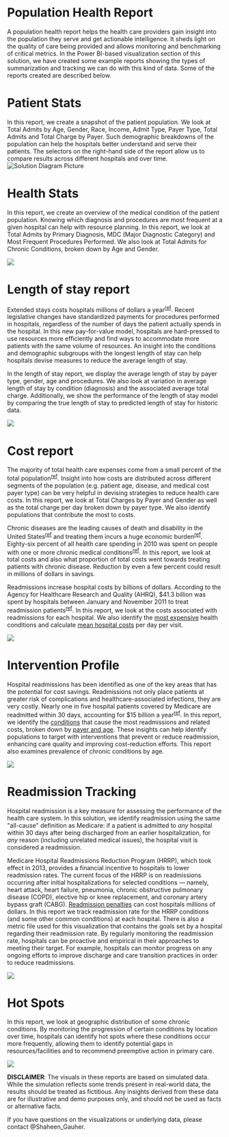 # Population Health Report 

A population health report helps the health care providers gain insight into the population they serve and get actionable intelligence. It sheds light on the quality of care being provided and allows monitoring and benchmarking of critical metrics. In the Power BI-based visualization section of this solution, we have created some example reports showing the types of summarization and tracking we can do with this kind of data. Some of the reports created are described below.  

# **Patient Stats**
 
In this report, we create a snapshot of the patient population. We look at Total Admits by Age, Gender, Race, Income, Admit Type, Payer Type, Total Admits and Total Charge by Payer. Such demographic breakdowns of the population can help the hospitals better understand and serve their patients. The selectors on the right-hand side of the report allow us to compare results across different hospitals and over time.
![Solution Diagram Picture](https://github.com/Azure/cortana-intelligence-population-health-management/blob/master/ManualDeploymentGuide/media/pbi_PatientStats.PNG?raw=true)

# **Health Stats**

In this report, we create an overview of the medical condition of the patient population. Knowing which diagnosis and procedures are most frequent at a given hospital can help with resource planning. In this report, we look at Total Admits by Primary Diagnosis, MDC (Major Diagnostic Category) and Most Frequent Procedures Performed. We also look at Total Admits for Chronic Conditions, broken down by Age and Gender.

![](https://github.com/Azure/cortana-intelligence-population-health-management/blob/master/ManualDeploymentGuide/media/pbi_HealthStats.PNG?raw=true)

# **Length of stay report**
Extended stays costs hospitals millions of dollars a year<sup>[ref](https://www.hcup-us.ahrq.gov/reports/statbriefs/sb180-Hospitalizations-United-States-2012.pdf)</sup>. Recent legislative changes have standardized payments for procedures performed in hospitals, regardless of the number of days the patient actually spends in the hospital. In this new pay-for-value model, hospitals are hard-pressed to use resources more efficiently and find ways to accommodate more patients with the same volume of resources. An insight into the conditions and demographic subgroups with the longest length of stay can help hospitals devise measures to reduce the average length of stay.

In the length of stay report, we display the average length of stay by payer type, gender, age and procedures. We also look at variation in average length of stay by condition (diagnosis) and the associated average total charge. Additionally, we show the performance of the length of stay model by comparing the true length of stay to predicted length of stay for historic data.

![](https://github.com/Azure/cortana-intelligence-population-health-management/blob/master/ManualDeploymentGuide/media/pbi_LengthofStayReport.PNG?raw=true)

# **Cost report**

The majority of total health care expenses come from a small percent of the total population<sup>[ref](https://archive.ahrq.gov/research/findings/factsheets/costs/expriach/)</sup>. Insight into how costs are distributed across different segments of the population (e.g. patient age, disease, and medical cost payer type) can be very helpful in devising strategies to reduce health care costs. In this report, we look at Total Charges by Payer and Gender as well as the total charge per day broken down by payer type. We also identify populations that contribute the most to costs. 

Chronic diseases are the leading causes of death and disability in the United States<sup>[ref](https://www.cdc.gov/chronicdisease/overview/)</sup> and treating them incurs a huge economic burden<sup>[ref](http://www.milkeninstitute.org/publications/view/321)</sup>. Eighty-six percent of all health care spending in 2010 was spent on people with one or more chronic medical conditions<sup>[ref](https://www.ahrq.gov/sites/default/files/wysiwyg/professionals/prevention-chronic-care/decision/mcc/mccchartbook.pdf)</sup>. In this report, we look at total costs and also what proportion of total costs went towards treating patients with chronic disease. Reduction by even a few percent could result in millions of dollars in savings.

Readmissions increase hospital costs by billions of dollars. According to the Agency for Healthcare Research and Quality (AHRQ), $41.3 billion was spent by hospitals between January and November 2011 to treat readmission patients<sup>[ref](http://www.fiercehealthcare.com/finance/readmissions-lead-to-41-3b-additional-hospital-costs)</sup>. In this report, we look at the costs associated with readmissions for each hospital. We also identify the [most expensive](https://www.hcup-us.ahrq.gov/reports/statbriefs/sb204-Most-Expensive-Hospital-Conditions.jsp) health conditions and calculate [mean hospital costs](https://www.hcup-us.ahrq.gov/reports/statbriefs/sb181-Hospital-Costs-United-States-2012.pdf) per day per visit.

![](https://github.com/Azure/cortana-intelligence-population-health-management/blob/master/ManualDeploymentGuide/media/pbi_CostReport.PNG?raw=true)

# **Intervention Profile**

Hospital readmissions has been identified as one of the key areas that has the potential for cost savings. Readmissions not only place patients at greater risk of complications and healthcare-associated infections, they are very costly. Nearly one in five hospital patients covered by Medicare are readmitted within 30 days, accounting for $15 billion a year<sup>[ref](https://www.ahrq.gov/news/blog/ahrqviews/112015.html)</sup>. In this report, we identify the [conditions](https://www.hcup-us.ahrq.gov/reports/statbriefs/sb172-Conditions-Readmissions-Payer.pdf) that cause the most readmissions and related costs, broken down by [payer and age](https://www.hcup-us.ahrq.gov/reports/statbriefs/sb199-Readmissions-Payer-Age.pdf). These insights can help identify populations to target with interventions that prevent or reduce readmission, enhancing care quality and improving cost-reduction efforts. This report also examines prevalence of chronic conditions by age.

![](https://github.com/Azure/cortana-intelligence-population-health-management/blob/master/ManualDeploymentGuide/media/pbi_InterventionProfile.PNG?raw=true)

# **Readmission Tracking**
Hospital readmission is a key measure for assessing the performance of the health care system. In this solution, we identify readmission using the same "all-cause" definition as Medicare: if a patient is admitted to *any* hospital within 30 days after being discharged from an earlier hospitalization, for *any* reason (including unrelated medical issues), the hospital visit is considered a readmission.
 
Medicare Hospital Readmissions Reduction Program (HRRP), which took effect in 2013, provides a financial incentive to hospitals to lower readmission rates. The current focus of the HRRP is on readmissions occurring after initial hospitalizations for selected conditions — namely, heart attack, heart failure, pneumonia, chronic obstructive pulmonary disease (COPD), elective hip or knee replacement, and coronary artery bypass graft (CABG). [Readmission penalties](http://khn.org/news/more-than-half-of-hospitals-to-be-penalized-for-excess-readmissions/) can cost hospitals millions of dollars. In this report we track readmission rate for the HRRP conditions (and some other common conditions) at each hospital. There is also a metric file used for this visualization that contains the goals set by a hospital regarding their readmission rate. By regularly monitoring the readmission rate, hospitals can be proactive and empirical in their approaches to meeting their target. For example, hospitals can monitor progress on any ongoing efforts to improve discharge and care transition practices in order to reduce readmissions.

![](https://github.com/Azure/cortana-intelligence-population-health-management/blob/master/ManualDeploymentGuide/media/pbi_ReadmissionTracking.PNG?raw=true)


# **Hot Spots**

In this report, we look at geographic distribution of some chronic conditions. By monitoring the progression of certain conditions by location over time, hospitals can identify hot spots where these conditions occur more frequently, allowing them to identify potential gaps in resources/facilities and to recommend preemptive action in primary care.

![](https://github.com/Azure/cortana-intelligence-population-health-management/blob/master/ManualDeploymentGuide/media/pbi_HotSpots.PNG?raw=true)

**DISCLAIMER**: The visuals in these reports are based on simulated data. While the simulation reflects some trends present in real-world  data, the results should be treated as fictitious. Any insights derived from these data are for illustrative and demo purposes only, and should not be used as facts or alternative facts.

If you have questions on the visualizations or underlying data, please contact @Shaheen_Gauher.
